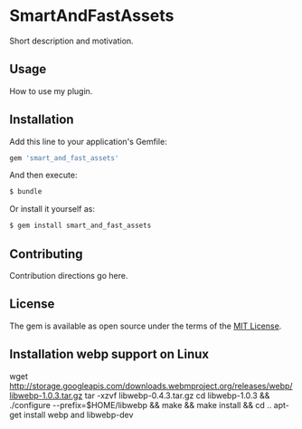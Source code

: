 # SmartAndFastAssets
Short description and motivation.

## Usage
How to use my plugin.

## Installation
Add this line to your application's Gemfile:

```ruby
gem 'smart_and_fast_assets'
```

And then execute:
```bash
$ bundle
```

Or install it yourself as:
```bash
$ gem install smart_and_fast_assets
```

## Contributing
Contribution directions go here.

## License
The gem is available as open source under the terms of the [MIT License](https://opensource.org/licenses/MIT).


## Installation webp support on Linux

wget http://storage.googleapis.com/downloads.webmproject.org/releases/webp/libwebp-1.0.3.tar.gz
tar -xzvf libwebp-0.4.3.tar.gz
cd libwebp-1.0.3 && ./configure --prefix=$HOME/libwebp && make && make install && cd ..
apt-get install webp and libwebp-dev
